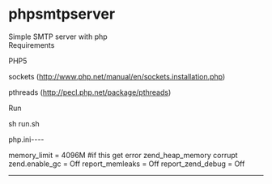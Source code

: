 # phpsmtpserver
Simple SMTP server with php 
<br>
Requirements

PHP5

sockets (http://www.php.net/manual/en/sockets.installation.php)

pthreads (http://pecl.php.net/package/pthreads)

Run

sh run.sh

php.ini----

memory_limit = 4096M
#if this get error zend_heap_memory corrupt 
zend.enable_gc = Off
report_memleaks = Off
report_zend_debug = Off

---------------------

